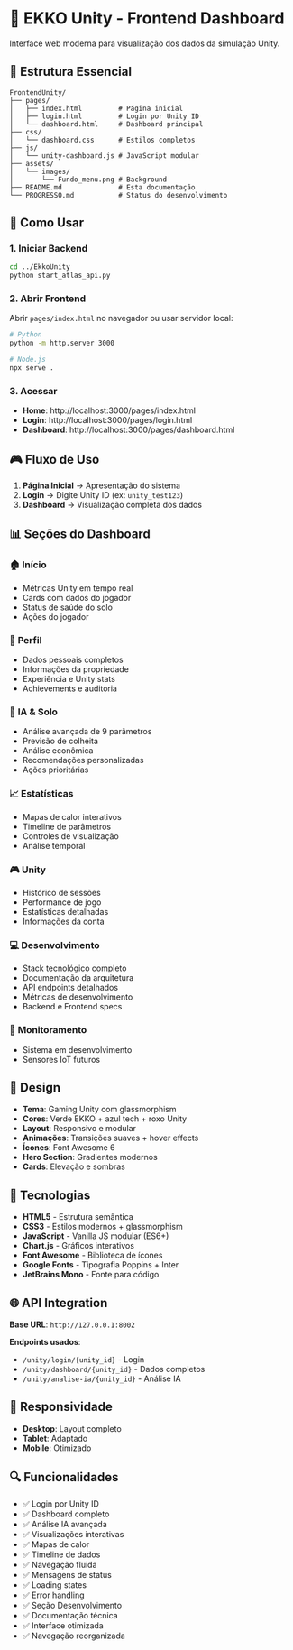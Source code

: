 # 🎨 EKKO Unity - Frontend Dashboard

Interface web moderna para visualização dos dados da simulação Unity.

## 📁 Estrutura Essencial

```
FrontendUnity/
├── pages/
│   ├── index.html         # Página inicial
│   ├── login.html         # Login por Unity ID
│   └── dashboard.html     # Dashboard principal
├── css/
│   └── dashboard.css      # Estilos completos
├── js/
│   └── unity-dashboard.js # JavaScript modular
├── assets/
│   └── images/
│       └── Fundo_menu.png # Background
├── README.md              # Esta documentação
└── PROGRESSO.md           # Status do desenvolvimento
```

## 🚀 Como Usar

### 1. Iniciar Backend
```bash
cd ../EkkoUnity
python start_atlas_api.py
```

### 2. Abrir Frontend
Abrir `pages/index.html` no navegador ou usar servidor local:
```bash
# Python
python -m http.server 3000

# Node.js
npx serve .
```

### 3. Acessar
- **Home**: http://localhost:3000/pages/index.html
- **Login**: http://localhost:3000/pages/login.html
- **Dashboard**: http://localhost:3000/pages/dashboard.html

## 🎮 Fluxo de Uso

1. **Página Inicial** → Apresentação do sistema
2. **Login** → Digite Unity ID (ex: `unity_test123`)
3. **Dashboard** → Visualização completa dos dados

## 📊 Seções do Dashboard

### 🏠 **Início**
- Métricas Unity em tempo real
- Cards com dados do jogador
- Status de saúde do solo
- Ações do jogador

### 👤 **Perfil**
- Dados pessoais completos
- Informações da propriedade
- Experiência e Unity stats
- Achievements e auditoria

### 🧠 **IA & Solo**
- Análise avançada de 9 parâmetros
- Previsão de colheita
- Análise econômica
- Recomendações personalizadas
- Ações prioritárias

### 📈 **Estatísticas**
- Mapas de calor interativos
- Timeline de parâmetros
- Controles de visualização
- Análise temporal

### 🎮 **Unity**
- Histórico de sessões
- Performance de jogo
- Estatísticas detalhadas
- Informações da conta

### 💻 **Desenvolvimento**
- Stack tecnológico completo
- Documentação da arquitetura
- API endpoints detalhados
- Métricas de desenvolvimento
- Backend e Frontend specs

### 📡 **Monitoramento**
- Sistema em desenvolvimento
- Sensores IoT futuros

## 🎨 Design

- **Tema**: Gaming Unity com glassmorphism
- **Cores**: Verde EKKO + azul tech + roxo Unity
- **Layout**: Responsivo e modular
- **Animações**: Transições suaves + hover effects
- **Ícones**: Font Awesome 6
- **Hero Section**: Gradientes modernos
- **Cards**: Elevação e sombras

## 🔧 Tecnologias

- **HTML5** - Estrutura semântica
- **CSS3** - Estilos modernos + glassmorphism
- **JavaScript** - Vanilla JS modular (ES6+)
- **Chart.js** - Gráficos interativos
- **Font Awesome** - Biblioteca de ícones
- **Google Fonts** - Tipografia Poppins + Inter
- **JetBrains Mono** - Fonte para código

## 🌐 API Integration

**Base URL**: `http://127.0.0.1:8002`

**Endpoints usados**:
- `/unity/login/{unity_id}` - Login
- `/unity/dashboard/{unity_id}` - Dados completos
- `/unity/analise-ia/{unity_id}` - Análise IA

## 📱 Responsividade

- **Desktop**: Layout completo
- **Tablet**: Adaptado
- **Mobile**: Otimizado

## 🔍 Funcionalidades

- ✅ Login por Unity ID
- ✅ Dashboard completo
- ✅ Análise IA avançada
- ✅ Visualizações interativas
- ✅ Mapas de calor
- ✅ Timeline de dados
- ✅ Navegação fluida
- ✅ Mensagens de status
- ✅ Loading states
- ✅ Error handling
- ✅ Seção Desenvolvimento
- ✅ Documentação técnica
- ✅ Interface otimizada
- ✅ Navegação reorganizada